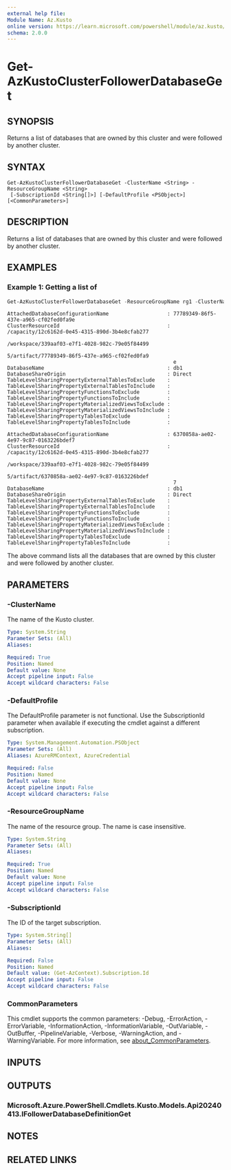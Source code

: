 ```yaml
---
external help file:
Module Name: Az.Kusto
online version: https://learn.microsoft.com/powershell/module/az.kusto/get-azkustoclusterfollowerdatabaseget
schema: 2.0.0
---
```


# Get-AzKustoClusterFollowerDatabaseGet

## SYNOPSIS
Returns a list of databases that are owned by this cluster and were followed by another cluster.

## SYNTAX

```
Get-AzKustoClusterFollowerDatabaseGet -ClusterName <String> -ResourceGroupName <String>
 [-SubscriptionId <String[]>] [-DefaultProfile <PSObject>] [<CommonParameters>]
```

## DESCRIPTION
Returns a list of databases that are owned by this cluster and were followed by another cluster.

## EXAMPLES

### Example 1: Getting a list of
```powershell
Get-AzKustoClusterFollowerDatabaseGet -ResourceGroupName rg1 -ClusterName cluster1 -SubscriptionId subid
```

```output
AttachedDatabaseConfigurationName                   : 77789349-86f5-437e-a965-cf02fed0fa9e
ClusterResourceId                                   : /capacity/12c6162d-0e45-4315-890d-3b4e8cfab277
                                                      /workspace/339aaf03-e7f1-4028-982c-79e05f84499
                                                      5/artifact/77789349-86f5-437e-a965-cf02fed0fa9
                                                      e
DatabaseName                                        : db1
DatabaseShareOrigin                                 : Direct
TableLevelSharingPropertyExternalTablesToExclude    :
TableLevelSharingPropertyExternalTablesToInclude    :
TableLevelSharingPropertyFunctionsToExclude         :
TableLevelSharingPropertyFunctionsToInclude         :
TableLevelSharingPropertyMaterializedViewsToExclude :
TableLevelSharingPropertyMaterializedViewsToInclude :
TableLevelSharingPropertyTablesToExclude            :
TableLevelSharingPropertyTablesToInclude            :

AttachedDatabaseConfigurationName                   : 6370858a-ae02-4e97-9c87-0163226bdef7
ClusterResourceId                                   : /capacity/12c6162d-0e45-4315-890d-3b4e8cfab277
                                                      /workspace/339aaf03-e7f1-4028-982c-79e05f84499
                                                      5/artifact/6370858a-ae02-4e97-9c87-0163226bdef
                                                      7
DatabaseName                                        : db1
DatabaseShareOrigin                                 : Direct
TableLevelSharingPropertyExternalTablesToExclude    :
TableLevelSharingPropertyExternalTablesToInclude    :
TableLevelSharingPropertyFunctionsToExclude         :
TableLevelSharingPropertyFunctionsToInclude         :
TableLevelSharingPropertyMaterializedViewsToExclude :
TableLevelSharingPropertyMaterializedViewsToInclude :
TableLevelSharingPropertyTablesToExclude            :
TableLevelSharingPropertyTablesToInclude            :
```

The above command lists all the databases that are owned by this cluster and were followed by another cluster.

## PARAMETERS

### -ClusterName
The name of the Kusto cluster.

```yaml
Type: System.String
Parameter Sets: (All)
Aliases:

Required: True
Position: Named
Default value: None
Accept pipeline input: False
Accept wildcard characters: False
```

### -DefaultProfile
The DefaultProfile parameter is not functional.
Use the SubscriptionId parameter when available if executing the cmdlet against a different subscription.

```yaml
Type: System.Management.Automation.PSObject
Parameter Sets: (All)
Aliases: AzureRMContext, AzureCredential

Required: False
Position: Named
Default value: None
Accept pipeline input: False
Accept wildcard characters: False
```

### -ResourceGroupName
The name of the resource group.
The name is case insensitive.

```yaml
Type: System.String
Parameter Sets: (All)
Aliases:

Required: True
Position: Named
Default value: None
Accept pipeline input: False
Accept wildcard characters: False
```

### -SubscriptionId
The ID of the target subscription.

```yaml
Type: System.String[]
Parameter Sets: (All)
Aliases:

Required: False
Position: Named
Default value: (Get-AzContext).Subscription.Id
Accept pipeline input: False
Accept wildcard characters: False
```

### CommonParameters
This cmdlet supports the common parameters: -Debug, -ErrorAction, -ErrorVariable, -InformationAction, -InformationVariable, -OutVariable, -OutBuffer, -PipelineVariable, -Verbose, -WarningAction, and -WarningVariable. For more information, see [about_CommonParameters](http://go.microsoft.com/fwlink/?LinkID=113216).

## INPUTS

## OUTPUTS

### Microsoft.Azure.PowerShell.Cmdlets.Kusto.Models.Api20240413.IFollowerDatabaseDefinitionGet

## NOTES

## RELATED LINKS

